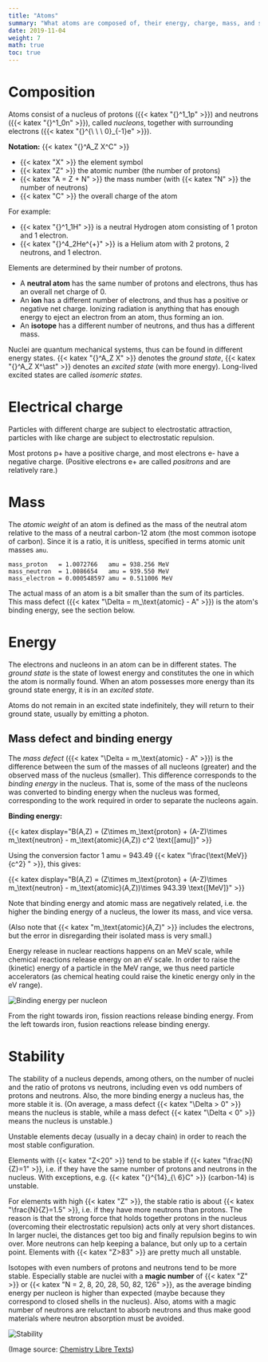 ```yaml
---
title: "Atoms"
summary: "What atoms are composed of, their energy, charge, mass, and stability."
date: 2019-11-04
weight: 7
math: true
toc: true
---
```


# Composition

Atoms consist of a nucleus of protons ({{< katex "{}^1_1p" >}}) and neutrons ({{< katex "{}^1_0n" >}}), called _nucleons_, together with surrounding electrons ({{< katex "{}^{\ \ \ 0}_{-1}e" >}}).  

**Notation:** {{< katex "{}^A_Z X^C" >}}

* {{< katex "X" >}} the element symbol
* {{< katex "Z" >}} the atomic number (the number of protons)
* {{< katex "A = Z + N" >}} the mass number (with {{< katex "N" >}} the number of neutrons)
* {{< katex "C" >}} the overall charge of the atom

For example:
* {{< katex "{}^1_1H" >}} is a neutral Hydrogen atom consisting of 1 proton and 1 electron.
* {{< katex "{}^4_2He^{+}" >}} is a Helium atom with 2 protons, 2 neutrons, and 1 electron.

Elements are determined by their number of protons.

* A **neutral atom** has the same number of protons and electrons, thus has an overall net charge of 0.
* An **ion** has a different number of electrons, and thus has a positive or negative net charge. Ionizing radiation is anything that has enough energy to eject an electron from an atom, thus forming an ion.
* An **isotope** has a different number of neutrons, and thus has a different mass.

Nuclei are quantum mechanical systems, thus can be found in different energy states. {{< katex "{}^A_Z X" >}} denotes the _ground state_, {{< katex "{}^A_Z X^\ast" >}} denotes an _excited state_ (with more energy). Long-lived excited states are called _isomeric states_.

# Electrical charge

Particles with different charge are subject to electrostatic attraction, particles with like charge are subject to electrostatic repulsion.

Most protons p+ have a positive charge, and most electrons e- have a negative charge. (Positive electrons e+ are called _positrons_ and are relatively rare.)

# Mass

The _atomic weight_ of an atom is defined as the mass of the neutral atom relative to the mass of a neutral carbon-12 atom (the most common isotope of carbon). Since it is a ratio, it is unitless, specified in terms atomic unit masses `amu`.

```
mass_proton   = 1.0072766   amu = 938.256 MeV
mass_neutron  = 1.0086654   amu = 939.550 MeV
mass_electron = 0.000548597 amu = 0.511006 MeV
```

The actual mass of an atom is a bit smaller than the sum of its particles. This mass defect ({{< katex "\Delta = m_\text{atomic} - A" >}}) is the atom's binding energy, see the section below.

# Energy

The electrons and nucleons in an atom can be in different states. The _ground state_ is the state of lowest energy and constitutes the one in which the atom is normally found. When an atom possesses more energy than its ground state energy, it is in an _excited state_.

Atoms do not remain in an excited state indefinitely, they will return to their ground state, usually by emitting a photon.

## Mass defect and binding energy

The _mass defect_ ({{< katex "\Delta = m_\text{atomic} - A" >}}) is the difference between the sum of the masses of all nucleons (greater) and the observed mass of the nucleus (smaller). This difference corresponds to the _binding energy_ in the nucleus. That is, some of the mass of the nucleons was converted to binding energy when the nucleus was formed, corresponding to the work required in order to separate the nucleons again.

**Binding energy:**

{{< katex display="B(A,Z) = (Z\times m_\text{proton} + (A-Z)\times m_\text{neutron} - m_\text{atomic}(A,Z)) c^2 \text{[amu]}" >}}

Using the conversion factor 1 amu = 943.49 {{< katex "\frac{\text{MeV}}{c^2} " >}}, this gives:

{{< katex display="B(A,Z) = (Z\times m_\text{proton} + (A-Z)\times m_\text{neutron} - m_\text{atomic}(A,Z))\times 943.39 \text{[MeV]}" >}}

Note that binding energy and atomic mass are negatively related, i.e. the higher the binding energy of a nucleus, the lower its mass, and vice versa.

(Also note that {{< katex "m_\text{atomic}(A,Z)" >}} includes the electrons, but the error in disregarding their isolated mass is very small.)

Energy release in nuclear reactions happens on an MeV scale, while chemical reactions release energy on an eV scale.
In order to raise the (kinetic) energy of a particle in the MeV range, we thus need particle accelerators (as chemical heating could raise the kinetic energy only in the eV range).

![Binding energy per nucleon](/images/docs/bindingenergy.gif)

From the right towards iron, fission reactions release binding energy.
From the left towards iron, fusion reactions release binding energy.

# Stability

The stability of a nucleus depends, among others, on the number of nuclei and the ratio of protons vs neutrons, including even vs odd numbers of protons and neutrons.
Also, the more binding energy a nucleus has, the more stable it is.
(On average, a mass defect {{< katex "\Delta > 0" >}} means the nucleus is stable, while a mass defect {{< katex "\Delta < 0" >}} means the nucleus is unstable.)

Unstable elements decay (usually in a decay chain) in order to reach the most stable configuration.  

Elements with {{< katex "Z<20" >}} tend to be stable if {{< katex "\frac{N}{Z}=1" >}}, i.e. if they have the same number of protons and neutrons in the nucleus. With exceptions, e.g. {{< katex "{}^{14}_{\ 6}C" >}} (carbon-14) is unstable.

For elements with high {{< katex "Z" >}}, the stable ratio is about {{< katex "\frac{N}{Z}=1.5" >}}, i.e. if they have more neutrons than protons. The reason is that the strong force that holds together protons in the nucleus (overcoming their electrostatic repulsion) acts only at very short distances. In larger nuclei, the distances get too big and finally repulsion begins to win over. More neutrons can help keeping a balance, but only up to a certain point. Elements with {{< katex "Z>83" >}} are pretty much all unstable.

Isotopes with even numbers of protons and neutrons tend to be more stable. Especially stable are nuclei with a **magic number** of {{< katex "Z" >}} or {{< katex "N = 2, 8, 20, 28, 50, 82, 126" >}}, as the average binding energy per nucleon is higher than expected (maybe because they correspond to closed shells in the nucleus). Also, atoms with a magic number of neutrons are reluctant to absorb neutrons and thus make good materials where neutron absorption must be avoided.

![Stability](/images/docs/stability.jpeg)

(Image source: [Chemistry Libre Texts](https://chem.libretexts.org/Courses/University_of_Missouri/MU%3A__1330H_(Keller)/21%3A_Nuclear_Chemistry/21.2%3A_Patterns_of_Nuclear_Stability))
